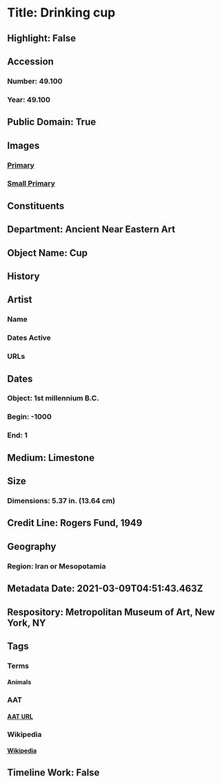 # Title: Drinking cup
## Highlight: False
## Accession
### Number: 49.100
### Year: 49.100
## Public Domain: True
## Images
### [Primary](https://images.metmuseum.org/CRDImages/an/original/ME49_100.jpg)
### [Small Primary](https://images.metmuseum.org/CRDImages/an/web-large/ME49_100.jpg)
## Constituents
## Department: Ancient Near Eastern Art
## Object Name: Cup
## History
## Artist
### Name
### Dates Active
### URLs
## Dates
### Object: 1st millennium B.C.
### Begin: -1000
### End: 1
## Medium: Limestone
## Size
### Dimensions: 5.37 in. (13.64 cm)
## Credit Line: Rogers Fund, 1949
## Geography
### Region: Iran or Mesopotamia
## Metadata Date: 2021-03-09T04:51:43.463Z
## Respository: Metropolitan Museum of Art, New York, NY
## Tags
### Terms
#### Animals
### AAT
#### [AAT URL](http://vocab.getty.edu/page/aat/300249525)
### Wikipedia
#### [Wikipedia]()
## Timeline Work: False